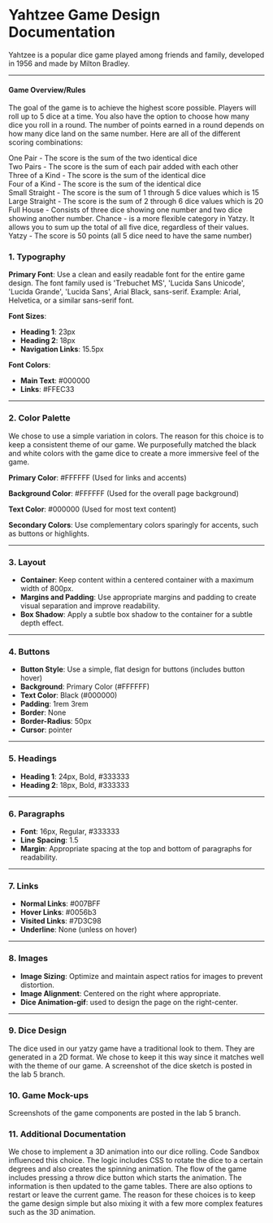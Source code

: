 # Yahtzee Game Design Documentation

Yahtzee is a popular dice game played among friends and family, developed in 1956 and made by Milton Bradley.

---

#### Game Overview/Rules  
  
The goal of the game is to achieve the highest score possible. Players will roll up to 5 dice at a time. You also have the option to choose how many dice you roll in a round. The number of points earned in a round depends on how many dice land on the same number. Here are all of the different scoring combinations:  

One Pair - The score is the sum of the two identical dice  
Two Pairs - The score is the sum of each pair added with each other  
Three of a Kind - The score is the sum of the identical dice  
Four of a Kind - The score is the sum of the identical dice  
Small Straight - The score is the sum of 1 through 5 dice values which is 15  
Large Straight - The score is the sum of 2 through 6 dice values which is 20  
Full House -  Consists of three dice showing one number and two dice showing another number.
Chance -  is a more flexible category in Yatzy. It allows you to sum up the total of all five dice, regardless of their values.
Yatzy - The score is 50 points (all 5 dice need to have the same number)

### 1. Typography

**Primary Font**: Use a clean and easily readable font for the entire game design. The font family used is 'Trebuchet MS', 'Lucida Sans Unicode', 'Lucida Grande', 'Lucida Sans', Arial  Black, sans-serif. Example: Arial, Helvetica, or a similar sans-serif font.

**Font Sizes**:
- **Heading 1**: 23px
- **Heading 2**: 18px
- **Navigation Links**: 15.5px

**Font Colors**:
- **Main Text**: #000000
- **Links**: #FFEC33

---

### 2. Color Palette

We chose to use a simple variation in colors. The reason for this choice is to keep a consistent theme of our game. We purposefully matched the black and white colors with the game dice to create a more immersive feel of the game.

**Primary Color**: #FFFFFF (Used for links and accents)

**Background Color**: #FFFFFF (Used for the overall page background)

**Text Color**: #000000 (Used for most text content)

**Secondary Colors**: Use complementary colors sparingly for accents, such as buttons or highlights.

---

### 3. Layout

- **Container**: Keep content within a centered container with a maximum width of 800px.
- **Margins and Padding**: Use appropriate margins and padding to create visual separation and improve readability.
- **Box Shadow**: Apply a subtle box shadow to the container for a subtle depth effect.
---

### 4. Buttons

- **Button Style**: Use a simple, flat design for buttons (includes button hover)
- **Background**: Primary Color (#FFFFFF)
- **Text Color**: Black (#000000)
- **Padding**: 1rem 3rem
- **Border**: None
- **Border-Radius**: 50px
- **Cursor**: pointer

---

### 5. Headings

- **Heading 1**: 24px, Bold, #333333
- **Heading 2**: 18px, Bold, #333333

---

### 6. Paragraphs

- **Font**: 16px, Regular, #333333
- **Line Spacing**: 1.5
- **Margin**: Appropriate spacing at the top and bottom of paragraphs for readability.
---

### 7. Links

- **Normal Links**: #007BFF
- **Hover Links**: #0056b3
- **Visited Links**: #7D3C98
- **Underline**: None (unless on hover)
---

### 8. Images

- **Image Sizing**: Optimize and maintain aspect ratios for images to prevent distortion.
- **Image Alignment**: Centered on the right where appropriate.
- **Dice Animation-gif**: used to design the page on the right-center.
---
### 9. Dice Design

The dice used in our yatzy game have a traditional look to them. They are generated in a 2D format. We chose to keep it this way since it matches well with the theme of our game. A screenshot of the dice sketch is posted in the lab 5 branch.



### 10. Game Mock-ups  
  
Screenshots of the game components are posted in the lab 5 branch.  
  
### 11. Additional Documentation  
  
We chose to implement a 3D animation into our dice rolling. Code Sandbox influenced this choice. The logic includes CSS to rotate the dice to a certain degrees and also creates the spinning animation. The flow of the game includes pressing a throw dice button which starts the animation. The information is then updated to the game tables. There are also options to restart or leave the current game. The reason for these choices is to keep the game design simple but also mixing it with a few more complex features such as the 3D animation.
